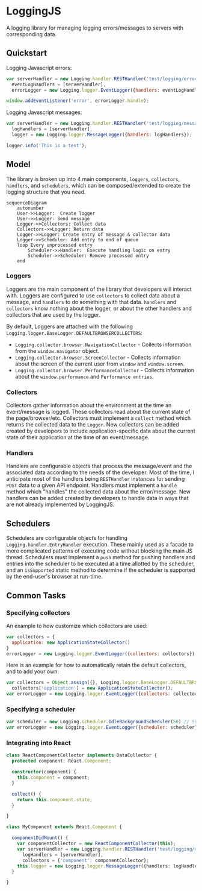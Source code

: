 # LoggingJS
A logging library for managing logging errors/messages to servers with corresponding data.

## Quickstart
Logging Javascript errors:
```javascript
var serverHandler = new Logging.handler.RESTHandler('test/logging/errors'),
  eventLogHandlers = [serverHandler],
  errorLogger = new Logging.logger.EventLogger({handlers: eventLogHandlers});

window.addEventListener('error', errorLogger.handle);
```

Logging Javascript messages:
```javascript
var serverHandler = new Logging.handler.RESTHandler('test/logging/messages'),
  logHandlers = [serverHandler],
  logger = new Logging.logger.MessageLogger({handlers: logHandlers});

logger.info('This is a test');
```

## Model
The library is broken up into 4 main components, `loggers`, `collectors`, `handlers`, and `schedulers`, which can be composed/extended to create the logging structure that you need.

```mermaid
sequenceDiagram
    autonumber
    User->>Logger:  Create logger
    User->>Logger: Send message
    Logger->>Collectors: Collect data 
    Collectors->>Logger: Return data
    Logger->>Logger: Create entry of message & collector data
    Logger->>Scheduler: Add entry to end of queue
    loop Every unprocessed entry
        Scheduler->>Handler:  Execute handling logic on entry
        Scheduler->>Scheduler: Remove processed entry
    end
```


### Loggers
Loggers are the main component of the library that developers will interact with.  Loggers are configured to use `collectors` to collect data about a message, and `handlers` to do something with that data. `handlers` and `collectors` know nothing about the logger, or about the other handlers and collectors that are used by the logger.

By default, Loggers are attached with the following `Logging.logger.BaseLogger.DEFAULTBROWSERCOLLECTORS`:

* `Logging.collector.browser.NavigationCollector` - Collects information from the `window.navigator` object.
* `Logging.collector.browser.ScreenCollector` - Collects information about the screen of the current user from `window` and `window.screen`.
* `Logging.collector.browser.PerformanceCollector` - Collects information about the `window.performance` and `Performance entries`.

### Collectors
Collectors gather information about the environment at the time an event/message is logged.  These collectors read about the current state of the page/browser/etc.  Collectors must implement a `collect` method which returns the collected data to the `Logger`.  New collectors can be added created by developers to include application-specific data about the current state of their application at the time of an event/message.

### Handlers
Handlers are configurable objects that process the message/event and the associated data according to the needs of the developer. Most of the time, I anticipate most of the handlers being `RESTHandler` instances for sending `POST` data to a given API endpoint.  Handlers must implement a `handle` method which "handles" the collected data about the error/message.  New handlers can be added created by developers to handle data in ways that are not already implemented by LoggingJS.

## Schedulers
Schedulers are configurable objects for handling `Logging.handler.EntryHandler` execution.  These mainly used as a facade to more complicated patterns of executing code without blocking the main JS thread.  Schedulers must implement a `push` method for pushing handlers and entries into the scheduler to be executed at a time allotted by the scheduler, and an `isSupported` static method to determine if the scheduler is supported by the end-user's browser at run-time.

## Common Tasks

### Specifying collectors
An example to how customize which collectors are used:
```javascript
var collectors = {
  application: new ApplicationStateCollector()
}
errorLogger = new Logging.logger.EventLogger({collectors: collectors});
```

Here is an example for how to automatically retain the default collectors, and to add your own:
```javascript
var collectors = Object.assign({}, Logging.logger.BaseLogger.DEFAULTBROWSERCOLLECTORS);
  collectors['application'] = new ApplicationStateCollector();
var errorLogger = new Logging.logger.EventLogger({collectors: collectors});
```

### Specifying a scheduler
```javascript
var scheduler = new Logging.scheduler.IdleBackgroundScheduler(50) // 50 millisecond timeout of requestIdleCallback
var errorLogger = new Logging.logger.EventLogger({scheduler: scheduler});
```

### Integrating into React
```typescript
class ReactComponentCollector implements DataCollector {
  protected component: React.Component;

  constructor(component) {
    this.component = component;
  }

  collect() {
    return this.component.state;
  }

}

class MyComponent extends React.Component {

  componentDidMount() {
    var componentCollector = new ReactComponentCollector(this);
    var serverHandler = new Logging.handler.RESTHandler('test/logging/messages'),
      logHandlers = [serverHandler],
      collectors = {'component': componentCollector};
    this.logger = new Logging.logger.MessageLogger({handlers: logHandlers, collectors: collectors });
  }

}
```
